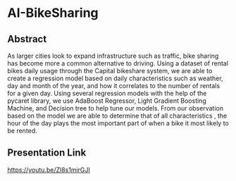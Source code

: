 # AI-BikeSharing

## Abstract
As larger cities look to expand infrastructure such as traffic, bike sharing has become more a common alternative to driving. Using a dataset of rental bikes daily usage through the Capital bikeshare system, we are able to create a regression model based on daily characteristics such as weather, day and month of the year, and how it correlates to the number of rentals for a given day. Using several regression models with the help of the pycaret library, we use AdaBoost Regressor, Light Gradient Boosting Machine, and Decision tree to help tune our models. From our observation based on the model we are able to determine that of all characteristics , the hour of the day plays the most important part of when a bike it most likely to be rented.

## Presentation Link
https://youtu.be/Zl8s1mirGJI
